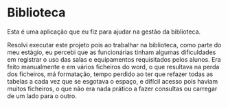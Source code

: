 # Biblioteca

Esta é uma aplicação que eu fiz para ajudar na gestão da biblioteca.

Resolvi executar este projeto pois ao trabalhar na biblioteca, como parte do meu estágio, eu percebi que as funcionárias tinham algumas dificuldades em registrar o uso das salas e equipamentos requisitados pelos alunos. Era feito manualmente e em vários ficheiros do word, o que resultava na perda dos ficheiros, má formatação, tempo perdido ao ter que refazer todas as tabelas a cada vez que se esgotava o espaço, e difícil acesso pois haviam muitos ficheiros, o que não era nada prático a fazer consultas ou carregar de um lado para o outro.
